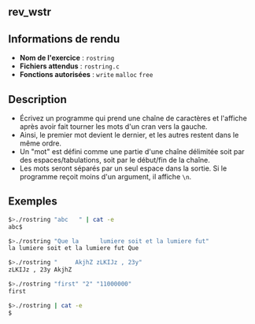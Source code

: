 ## rev_wstr
## Informations de rendu
- **Nom de l'exercice** : `rostring`
- **Fichiers attendus** : `rostring.c`
- **Fonctions autorisées** : `write` `malloc` `free`
## Description
 - Écrivez un programme qui prend une chaîne de caractères et l'affiche après avoir fait tourner les mots d'un cran vers la gauche.
 - Ainsi, le premier mot devient le dernier, et les autres restent dans le même ordre.
 - Un "mot" est défini comme une partie d'une chaîne délimitée soit par des espaces/tabulations, soit par le début/fin de la chaîne.
 - Les mots seront séparés par un seul espace dans la sortie.
Si le programme reçoit moins d'un argument, il affiche `\n`.
## Exemples
```bash
$>./rostring "abc   " | cat -e
abc$

$>./rostring "Que la      lumiere soit et la lumiere fut"
la lumiere soit et la lumiere fut Que

$>./rostring "     AkjhZ zLKIJz , 23y"
zLKIJz , 23y AkjhZ

$>./rostring "first" "2" "11000000"
first

$>./rostring | cat -e
$
```